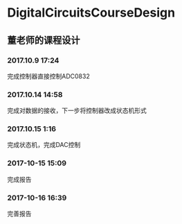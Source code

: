 # DigitalCircuitsCourseDesign
## 董老师的课程设计

### 2017.10.9 17:24
 完成控制器直接控制ADC0832

### 2017.10.14 14:58
 完成对数据的接收，下一步将控制器改成状态机形式

### 2017.10.15 1:16
 完成状态机，完成DAC控制

### 2017-10-15 15:09
 完成报告

### 2017-10-16 16:39
 完善报告